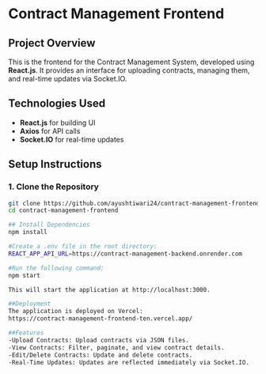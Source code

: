 # Contract Management Frontend

## Project Overview

This is the frontend for the Contract Management System, developed using **React.js**. It provides an interface for uploading contracts, managing them, and real-time updates via Socket.IO.

## Technologies Used

- **React.js** for building UI
- **Axios** for API calls
- **Socket.IO** for real-time updates

## Setup Instructions

### 1. Clone the Repository

```bash
git clone https://github.com/ayushtiwari24/contract-management-frontend.git
cd contract-management-frontend

## Install Dependencies
npm install

#Create a .env file in the root directory:
REACT_APP_API_URL=https://contract-management-backend.onrender.com

#Run the following command:
npm start

This will start the application at http://localhost:3000.

##Deployment
The application is deployed on Vercel:
https://contract-management-frontend-ten.vercel.app/

##Features
-Upload Contracts: Upload contracts via JSON files.
-View Contracts: Filter, paginate, and view contract details.
-Edit/Delete Contracts: Update and delete contracts.
-Real-Time Updates: Updates are reflected immediately via Socket.IO.
```
